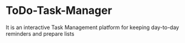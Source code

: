 # ToDo-Task-Manager
It is an interactive Task Management platform for keeping day-to-day reminders and prepare lists
